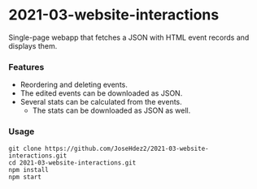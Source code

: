 # 2021-03-website-interactions

Single-page webapp that fetches a JSON with HTML event records and displays them.

### Features

- Reordering and deleting events.
- The edited events can be downloaded as JSON.
- Several stats can be calculated from the events.
  - The stats can be downloaded as JSON as well.

### Usage

```
git clone https://github.com/JoseHdez2/2021-03-website-interactions.git
cd 2021-03-website-interactions.git
npm install
npm start
```
